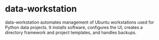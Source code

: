 # data-workstation
data-workstation automates management of Ubuntu workstations used for Python data projects.  It installs software, configures the UI, creates a directory framework and project templates, and handles backups.
